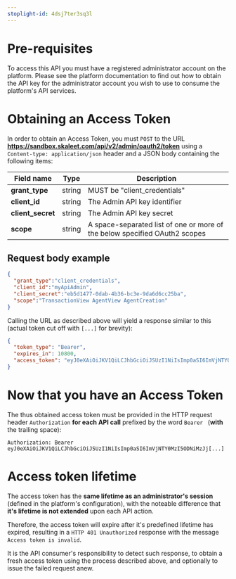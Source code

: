 ```yaml
---
stoplight-id: 4dsj7ter3sq3l
---
```


# Pre-requisites

To access this API you must have a registered administrator account on the platform.
Please see the platform documentation to find out how to obtain the API key for the administrator account you wish to use to consume the platform's API services.

# Obtaining an Access Token

In order to obtain an Access Token, you must `POST` to the URL **https://sandbox.skaleet.com/api/v2/admin/oauth2/token** using a `Content-type: application/json` header and a JSON body containing the following items:

Field name | Type | Description
---------|----------|---------
 **grant_type** | string | MUST be "client_credentials"
 **client_id** | string | The Admin API key identifier
 **client_secret** | string | The Admin API key secret
 **scope** | string | A space-separated list of one or more of the below specified OAuth2 scopes

## Request body example

```json
{
  "grant_type":"client_credentials",
  "client_id":"myApiAdmin",
  "client_secret":"eb5d1477-0dab-4b36-bc3e-9da6d6cc25ba",
  "scope":"TransactionView AgentView AgentCreation"
}
```

Calling the URL as described above will yield a response similar to this (actual token cut off with `[...]` for brevity):

```json
{
  "token_type": "Bearer",
  "expires_in": 10800,
  "access_token": "eyJ0eXAiOiJKV1QiLCJhbGciOiJSUzI1NiIsImp0aSI6ImVjNTY0MzI5ODNiMzJj[...]"
}
```

# Now that you have an Access Token

The thus obtained access token must be provided in the HTTP request header `Authorization` **for each API call** prefixed by the word `Bearer ` (**with** the trailing space):

```
Authorization: Bearer eyJ0eXAiOiJKV1QiLCJhbGciOiJSUzI1NiIsImp0aSI6ImVjNTY0MzI5ODNiMzJj[...]
```

# Access token lifetime

The access token has the **same lifetime as an administrator's session** (defined in the platform's configuration), with the noteable difference that **it's lifetime is not extended** upon each API action.

Therefore, the access token will expire after it's predefined lifetime has expired, resulting in a `HTTP 401 Unauthorized` response with the message `Access token is invalid`.

It is the API consumer's responsibility to detect such response, to obtain a fresh access token using the process described above, and optionally to issue the failed request anew.
